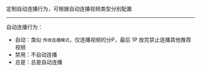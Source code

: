 定制自动连播行为，可根据自动连播视频类型分别配置

---

自动连播行为：

- 自动：类似 `传统连播模式`，仅连播视频的分P，最后 1P 放完禁止连播其他推荐视频
- 禁用：不自动连播
- 总是：总是自动连播
